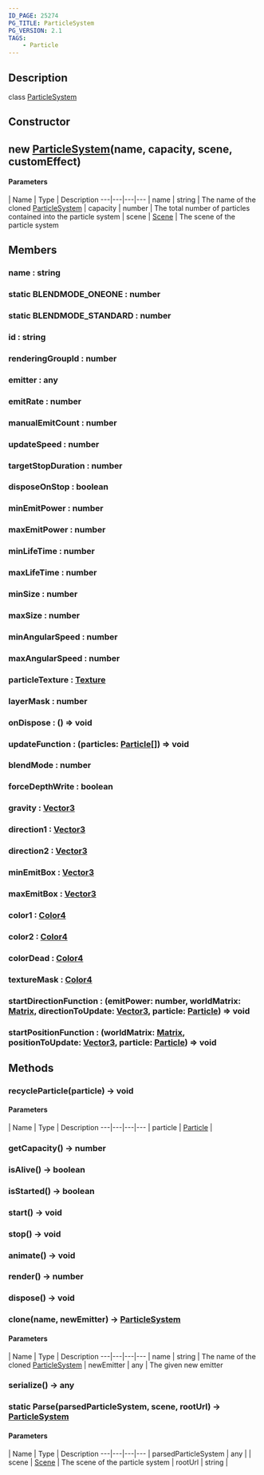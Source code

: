 ```yaml
---
ID_PAGE: 25274
PG_TITLE: ParticleSystem
PG_VERSION: 2.1
TAGS:
    - Particle
---
```

## Description

class [ParticleSystem](/classes/2.3/ParticleSystem)



## Constructor

##  new [ParticleSystem](/classes/2.3/ParticleSystem)(name, capacity, scene, customEffect)



#### Parameters
 | Name | Type | Description
---|---|---|---
 | name | string |   The name of the cloned [ParticleSystem](/classes/2.3/ParticleSystem)
 | capacity | number |   The total number of particles contained into the particle system
 | scene | [Scene](/classes/2.3/Scene) |   The scene of the particle system
## Members

### name : string



### static  BLENDMODE_ONEONE : number



### static  BLENDMODE_STANDARD : number



### id : string



### renderingGroupId : number



### emitter : any



### emitRate : number



### manualEmitCount : number



### updateSpeed : number



### targetStopDuration : number



### disposeOnStop : boolean



### minEmitPower : number



### maxEmitPower : number



### minLifeTime : number



### maxLifeTime : number



### minSize : number



### maxSize : number



### minAngularSpeed : number



### maxAngularSpeed : number



### particleTexture : [Texture](/classes/2.3/Texture)



### layerMask : number



### onDispose : () =&gt; void



### updateFunction : (particles: [Particle](/classes/2.3/Particle)[]) =&gt; void



### blendMode : number



### forceDepthWrite : boolean



### gravity : [Vector3](/classes/2.3/Vector3)



### direction1 : [Vector3](/classes/2.3/Vector3)



### direction2 : [Vector3](/classes/2.3/Vector3)



### minEmitBox : [Vector3](/classes/2.3/Vector3)



### maxEmitBox : [Vector3](/classes/2.3/Vector3)



### color1 : [Color4](/classes/2.3/Color4)



### color2 : [Color4](/classes/2.3/Color4)



### colorDead : [Color4](/classes/2.3/Color4)



### textureMask : [Color4](/classes/2.3/Color4)



### startDirectionFunction : (emitPower: number, worldMatrix: [Matrix](/classes/2.3/Matrix), directionToUpdate: [Vector3](/classes/2.3/Vector3), particle: [Particle](/classes/2.3/Particle)) =&gt; void



### startPositionFunction : (worldMatrix: [Matrix](/classes/2.3/Matrix), positionToUpdate: [Vector3](/classes/2.3/Vector3), particle: [Particle](/classes/2.3/Particle)) =&gt; void



## Methods

### recycleParticle(particle) &rarr; void



#### Parameters
 | Name | Type | Description
---|---|---|---
 | particle | [Particle](/classes/2.3/Particle) |   

### getCapacity() &rarr; number


### isAlive() &rarr; boolean


### isStarted() &rarr; boolean


### start() &rarr; void


### stop() &rarr; void


### animate() &rarr; void


### render() &rarr; number


### dispose() &rarr; void


### clone(name, newEmitter) &rarr; [ParticleSystem](/classes/2.3/ParticleSystem)



#### Parameters
 | Name | Type | Description
---|---|---|---
 | name | string |   The name of the cloned [ParticleSystem](/classes/2.3/ParticleSystem)
 | newEmitter | any |   The given new emitter
### serialize() &rarr; any


### static  Parse(parsedParticleSystem, scene, rootUrl) &rarr; [ParticleSystem](/classes/2.3/ParticleSystem)



#### Parameters
 | Name | Type | Description
---|---|---|---
 | parsedParticleSystem | any | 
 | scene | [Scene](/classes/2.3/Scene) |   The scene of the particle system
 | rootUrl | string | 
